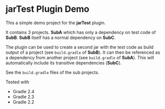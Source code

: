 jarTest Plugin Demo
===================

This a simple demo project for the **jarTest** plugin.

It contains 3 projects. **SubA** which has only a dependency on test code of **SubB**. **SubB**
itself has a normal dependency on **SubC**.

The plugin can be used to create a second jar with the test code as build output of a project
(see `build.gradle` of **SubB**). It can then be referenced as a dependency from another
project (see `build.gradle` of **SubA**). This will automatically include its transitive
dependencies (**SubC**).

See the `build.gradle` files of the sub projects.

Tested with

* Gradle 2.4
* Gradle 2.3
* Gradle 2.2
